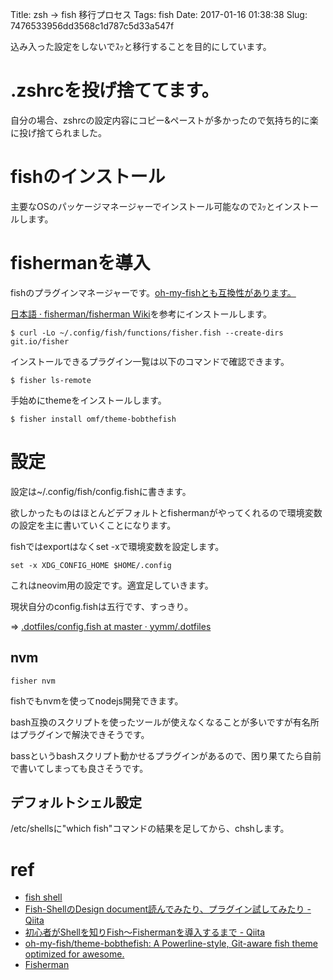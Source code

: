 Title: zsh -> fish 移行プロセス
Tags: fish
Date: 2017-01-16 01:38:38
Slug: 7476533956dd3568c1d787c5d33a547f

込み入った設定をしないでｽｯと移行することを目的にしています。

# .zshrcを投げ捨ててます。

自分の場合、zshrcの設定内容にコピー&ペーストが多かったので気持ち的に楽に投げ捨てられました。

# fishのインストール

主要なOSのパッケージマネージャーでインストール可能なのでｽｯとインストールします。

# fishermanを導入

fishのプラグインマネージャーです。[oh-my-fishとも互換性があります。](https://github.com/fisherman/fisherman/wiki/Oh-My-Fish-Plugins---Known-Issues "Oh My Fish Plugins Known Issues · fisherman/fisherman Wiki")

[日本語 · fisherman/fisherman Wiki](https://github.com/fisherman/fisherman/wiki/%E6%97%A5%E6%9C%AC%E8%AA%9E "日本語 · fisherman/fisherman Wiki")を参考にインストールします。

```
$ curl -Lo ~/.config/fish/functions/fisher.fish --create-dirs git.io/fisher
```

インストールできるプラグイン一覧は以下のコマンドで確認できます。

```
$ fisher ls-remote
```

手始めにthemeをインストールします。

```
$ fisher install omf/theme-bobthefish
```

# 設定

設定は~/.config/fish/config.fishに書きます。

欲しかったものはほとんどデフォルトとfishermanがやってくれるので環境変数の設定を主に書いていくことになります。

fishではexportはなくset -xで環境変数を設定します。

```
set -x XDG_CONFIG_HOME $HOME/.config
```

これはneovim用の設定です。適宜足していきます。

現状自分のconfig.fishは五行です、すっきり。

=> [.dotfiles/config.fish at master · yymm/.dotfiles](https://github.com/yymm/.dotfiles/blob/master/config/fish/config.fish ".dotfiles/config.fish at master · yymm/.dotfiles")

## nvm

```
fisher nvm
```

fishでもnvmを使ってnodejs開発できます。

bash互換のスクリプトを使ったツールが使えなくなることが多いですが有名所はプラグインで解決できそうです。

bassというbashスクリプト動かせるプラグインがあるので、困り果てたら自前で書いてしまっても良さそうです。

## デフォルトシェル設定

/etc/shellsに"which fish"コマンドの結果を足してから、chshします。

# ref

- [fish shell](https://fishshell.com/ "fish shell")
- [Fish-ShellのDesign document読んでみたり、プラグイン試してみたり - Qiita](http://qiita.com/nutsinshell/items/37d9129c52b4abe6184f "Fish-ShellのDesign document読んでみたり、プラグイン試してみたり - Qiita")
- [初心者がShellを知りFish〜Fishermanを導入するまで - Qiita](http://qiita.com/nutsinshell/items/5f111184b50f7081c92f "初心者がShellを知りFish〜Fishermanを導入するまで - Qiita")
- [oh-my-fish/theme-bobthefish: A Powerline-style, Git-aware fish theme optimized for awesome.](https://github.com/oh-my-fish/theme-bobthefish "oh-my-fish/theme-bobthefish: A Powerline-style, Git-aware fish theme optimized for awesome.")
- [Fisherman](https://github.com/fisherman "Fisherman")
